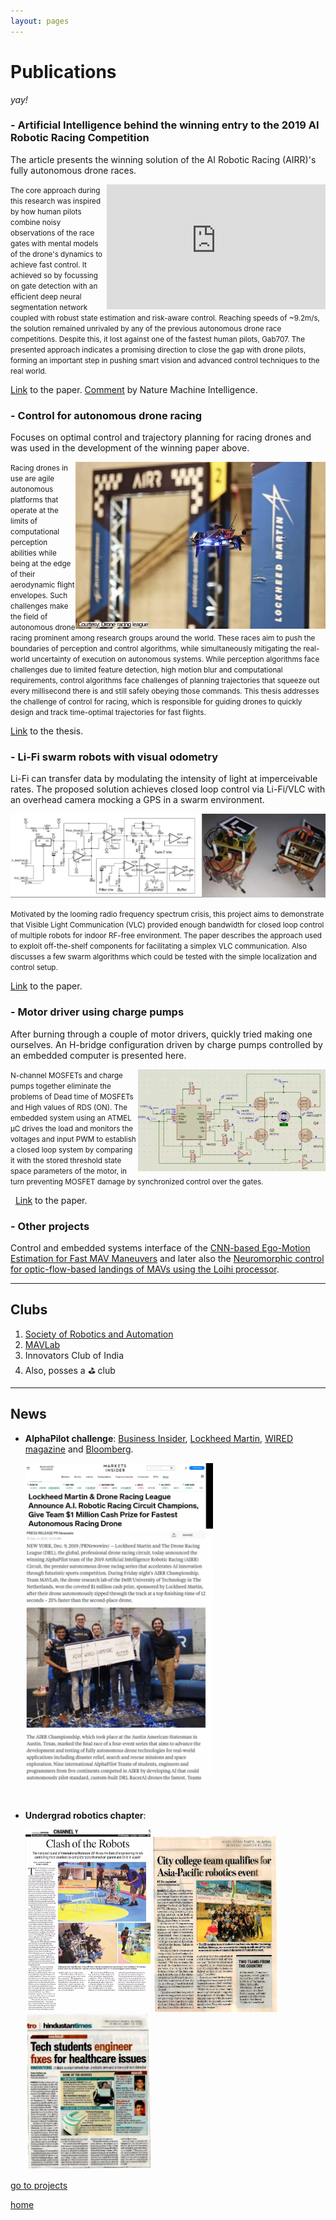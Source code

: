 ```yaml
---
layout: pages
---
```


# Publications
_yay!_


### **- Artificial Intelligence behind the winning entry to the 2019 AI Robotic Racing Competition**

The article presents the winning solution of the AI Robotic Racing (AIRR)'s fully autonomous drone races. 

<iframe width="350" height="200" src="https://www.youtube.com/embed/2H1Eo8DTepg" title="YouTube video player" frameborder="0" allow="accelerometer; autoplay; clipboard-write; encrypted-media; gyroscope; picture-in-picture" allowfullscreen align="right"></iframe>

<small>The core approach during this research was inspired by how human pilots combine noisy observations of the race gates with mental models of the drone's dynamics to achieve fast control. It achieved so by focussing on gate detection with an efficient deep neural segmentation network coupled with robust state estimation and risk-aware control. Reaching speeds of ~9.2m/s, the solution remained unrivaled by any of the previous autonomous drone race competitions. Despite this, it lost against one of the fastest human pilots, Gab707. The presented approach indicates a promising direction to close the gap with drone pilots, forming an important step in pushing smart vision and advanced control techniques to the real world.</small>

[Link](https://arxiv.org/abs/2109.14985) to the paper. [Comment](https://www.nature.com/articles/s42256-021-00405-z.epdf) by Nature Machine Intelligence.

### **- Control for autonomous drone racing**

Focuses on optimal control and trajectory planning for racing drones and was used in the development of the winning paper above. 

<img src="./img/publications/alphapilot.webp" width="400px" align="right"/>

<small>Racing drones in use are agile autonomous platforms that operate at the limits of computational perception abilities while being at the edge of their aerodynamic flight envelopes. Such challenges make the field of autonomous drone racing prominent among research groups around the world. These races aim to push the boundaries of perception and control algorithms, while simultaneously mitigating the real-world uncertainty of execution on autonomous systems. While perception algorithms face challenges due to limited feature detection, high motion blur and computational requirements, control algorithms face challenges of planning trajectories that squeeze out every millisecond there is and still safely obeying those commands. This thesis addresses the challenge of control for racing, which is responsible for guiding drones to quickly design and track time-optimal trajectories for fast flights. </small> 

[Link](https://repository.tudelft.nl/islandora/object/uuid%3A99f41ef5-f2c9-4a0a-9b89-0245e106f6de) to the thesis.

### **- Li-Fi swarm robots with visual odometry**

Li-Fi can transfer data by modulating the intensity of light at imperceivable rates. The proposed solution achieves closed loop control via Li-Fi/VLC with an overhead camera mocking a GPS in a swarm environment. 

<div style="text-align:center"><img src="./img/publications/swarm-lifi.webp" width="700px"></div>

<small>Motivated by the looming radio frequency spectrum crisis, this project aims to demonstrate that Visible Light Communication (VLC) provided enough bandwidth for closed loop control of multiple robots for indoor RF-free environment. The paper describes the approach used to exploit off-the-shelf components for facilitating a simplex VLC communication. Also discusses a few swarm algorithms which could be tested with the simple localization and control setup. </small>

[Link](https://link.springer.com/chapter/10.1007/978-3-319-67934-1_18) to the paper.


### **- Motor driver using charge pumps**

After burning through a couple of motor drivers, quickly tried making one ourselves. An H-bridge configuration driven by charge pumps controlled by an embedded computer is presented here.

<img src="./img/publications/proteus.webp" width="300px" align="right"/>
<small> N-channel MOSFETs and charge pumps together eliminate the problems of Dead time of MOSFETs and High values of RDS (ON). The embedded system using an ATMEL μC drives the load and monitors the voltages and input PWM to establish a closed loop system by comparing it with the stored threshold state space parameters of the motor, in turn preventing MOSFET damage by synchronized control over the gates.</small> 

&nbsp;
[Link](https://ieeexplore.ieee.org/abstract/document/7443724/) to the paper.



### **- Other projects**
Control and embedded systems interface of the [CNN-based Ego-Motion Estimation for Fast MAV Maneuvers](https://arxiv.org/abs/2101.01841) and later also the [Neuromorphic control for optic-flow-based landings of MAVs using the Loihi processor](https://arxiv.org/abs/2011.00534).

* * *
## Clubs
1. [Society of Robotics and Automation](sra.vjti.info)
2. [MAVLab](mavlab.tudelft.nl)
3. Innovators Club of India
4. Also, posses a :golf: club

* * *

## News

- **AlphaPilot challenge**: 
    [Business Insider](https://markets.businessinsider.com/news/stocks/lockheed-martin-drone-racing-league-announce-a-i-robotic-racing-circuit-champions-give-team-1-million-cash-prize-for-fastest-autonomous-racing-drone-1028747953#), [Lockheed Martin](https://www.lockheedmartin.com/en-us/news/events/ai-innovation-challenge.html), [WIRED magazine](https://www.wired.com/story/coders-versus-human-pilots-drone-race/) and [Bloomberg](https://www.bloomberg.com/news/videos/2018-09-05/lockheed-martin-looks-to-drone-racing-for-the-next-advance-in-ai-video).

    <img src="./img/publications/65.webp" width="300px">

    &nbsp;
  
- **Undergrad robotics chapter**:

    <img src="./img/publications/64.webp" width="200px">
    <img src="./img/publications/62.webp" width="200px">
    <img src="./img/publications/61.webp" width="200px">

[go to projects](./projects)

[home](./)
